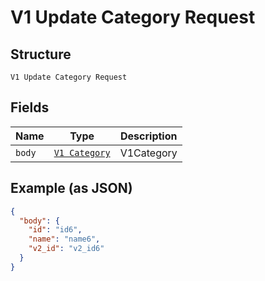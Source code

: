 
# V1 Update Category Request

## Structure

`V1 Update Category Request`

## Fields

| Name | Type | Description |
|  --- | --- | --- |
| `body` | [`V1 Category`](/doc/models/v1-category.md) | V1Category |

## Example (as JSON)

```json
{
  "body": {
    "id": "id6",
    "name": "name6",
    "v2_id": "v2_id6"
  }
}
```

